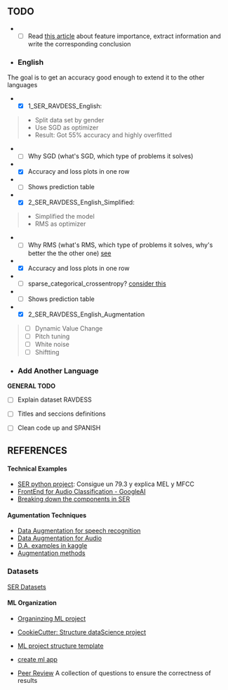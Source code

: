
## TODO
* -[ ] Read [this article](https://towardsdatascience.com/how-i-understood-what-features-to-consider-while-training-audio-files-eedfb6e9002b) about feature importance, extract information and write the corresponding conclusion 
 
* ### English
The goal is to get an accuracy good enough to extend it to the other languages
* -[x] 1_SER_RAVDESS_English:
> * Split data set by gender
> * Use SGD as optimizer
> * Result: Got 55% accuracy and highly overfitted
 * -[ ] Why SGD (what's SGD, which type of problems it solves)
 * -[X] Accuracy and loss plots in one row
 * -[ ] Shows prediction table

* -[x] 2_SER_RAVDESS_English_Simplified:
> * Simplified the model
> * RMS as optimizer
 * -[ ] Why RMS (what's RMS, which type of problems it solves, why's better the the other one) [see](https://towardsdatascience.com/understanding-rmsprop-faster-neural-network-learning-62e116fcf29a)
 * -[x] Accuracy and loss plots in one row
 * -[ ] sparse_categorical_crossentropy? [consider this](https://datascience.stackexchange.com/questions/41921/sparse-categorical-crossentropy-vs-categorical-crossentropy-keras-accuracy)
 * -[ ] Shows prediction table

* -[x] 2_SER_RAVDESS_English_Augmentation
> * [ ] Dynamic Value Change
> * [ ] Pitch tuning
> * [ ] White noise
> * [ ] Shiftting

* ### Add Another Language

**GENERAL TODO**
* [ ] Explain dataset RAVDESS
* [ ] Titles and seccions definitions
* [ ] Clean code up and SPANISH


## REFERENCES
#### Technical Examples
 * [SER python project](https://towardsdatascience.com/building-a-speech-emotion-recognizer-using-python-4c1c7c89d713): Consigue un 79.3 y explica MEL y MFCC
 * [FrontEnd for Audio Classification - GoogleAI](https://ai.googleblog.com/2021/03/leaf-learnable-frontend-for-audio.html?m=1)
 * [Breaking down the components in SER](https://towardsdatascience.com/automatic-speech-recognition-breaking-down-components-of-speech-85d065061517)

#### Agumentation Techniques
* [Data Augmentation for speech recognition](https://towardsdatascience.com/data-augmentation-for-speech-recognition-e7c607482e78)
* [Data Augmentation for Audio](https://medium.com/@makcedward/data-augmentation-for-audio-76912b01fdf6)
* [D.A. examples in kaggle](https://www.kaggle.com/CVxTz/audio-data-augmentation)
* [Augmentation methods](https://www.kaggle.com/haqishen/augmentation-methods-for-audio)

### Datasets
[SER Datasets](https://github.com/SuperKogito/SER-datasets)

#### ML Organization
* [Organinzing ML project](https://www.jeremyjordan.me/ml-projects-guide/)
* [CookieCutter: Structure dataScience project](https://drivendata.github.io/cookiecutter-data-science/)
* [ML project structure template](https://github.com/ThomasRobertFr/ml-project-structure)
* [create ml app](https://github.com/shreyashankar/create-ml-app)

* [Peer Review](https://www.kdnuggets.com/2020/04/peer-reviewing-data-science-projects.html) A collection of questions to ensure the correctness of results
